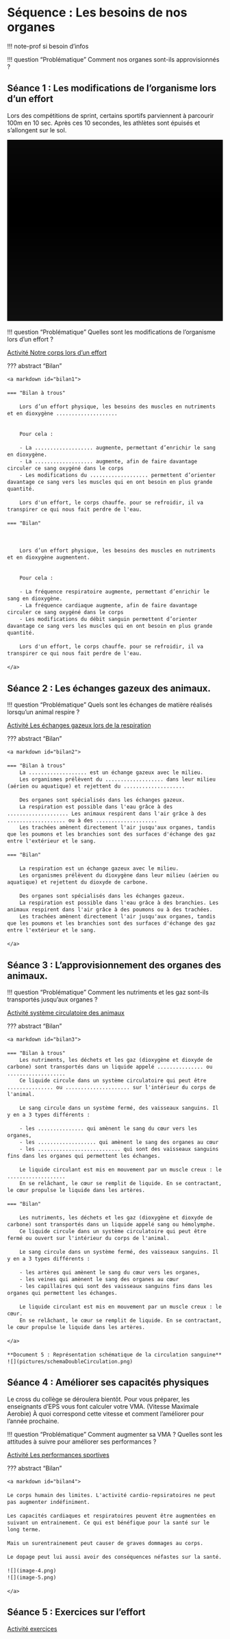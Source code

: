 # Séquence : Les besoins de nos organes

!!! note-prof
    si besoin d’infos


!!! question “Problématique”
    Comment nos organes sont-ils approvisionnés ? 

    



## Séance 1 : Les modifications de l’organisme lors d’un effort

Lors des compétitions de sprint, certains sportifs parviennent à parcourir 100m en 10 sec. Après ces 10 secondes, les athlètes sont épuisés et s’allongent sur le sol.

![Final 100m Hommes JO 2024 (FranceTV))](pictures/fin100m.png)


!!! question “Problématique”
    Quelles sont les modifications de l’organisme lors d’un effort ?

[Activité Notre corps lors d’un effort](../effortsPhysiques)




??? abstract “Bilan”

    <a markdown id="bilan1">

    === "Bilan à trous"
    
        Lors d’un effort physique, les besoins des muscles en nutriments et en dioxygène ....................


        Pour cela :

        - La ................... augmente, permettant d’enrichir le sang en dioxygène.
        - La ................... augmente, afin de faire davantage circuler ce sang oxygéné dans le corps
        - Les modifications du ................... permettent d’orienter davantage ce sang vers les muscles qui en ont besoin en plus grande quantité.
  
        Lors d'un effort, le corps chauffe. pour se refroidir, il va transpirer ce qui nous fait perdre de l'eau.

    === "Bilan"

        

        Lors d’un effort physique, les besoins des muscles en nutriments et en dioxygène augmentent.


        Pour cela :

        - La fréquence respiratoire augmente, permettant d’enrichir le sang en dioxygène.
        - La fréquence cardiaque augmente, afin de faire davantage circuler ce sang oxygéné dans le corps
        - Les modifications du débit sanguin permettent d’orienter davantage ce sang vers les muscles qui en ont besoin en plus grande quantité.
        
        Lors d'un effort, le corps chauffe. pour se refroidir, il va transpirer ce qui nous fait perdre de l'eau.

    </a>

## Séance 2 : Les échanges gazeux des animaux.

!!! question “Problématique”
    Quels sont les échanges de matière réalisés lorsqu’un animal respire ?
    
[Activité Les échanges gazeux lors de la respiration](../echangesGazAni)




??? abstract “Bilan”

    <a markdown id="bilan2">

    === "Bilan à trous"
        La ................... est un échange gazeux avec le milieu.
        Les organismes prélèvent du ................... dans leur milieu (aérien ou aquatique) et rejettent du ....................

        Des organes sont spécialisés dans les échanges gazeux.
        La respiration est possible dans l'eau grâce à des .................... Les animaux respirent dans l'air grâce à des ................... ou à des ....................
        Les trachées amènent directement l'air jusqu'aux organes, tandis que les poumons et les branchies sont des surfaces d'échange des gaz entre l'extérieur et le sang.

    === "Bilan"

        La respiration est un échange gazeux avec le milieu.
        Les organismes prélèvent du dioxygène dans leur milieu (aérien ou aquatique) et rejettent du dioxyde de carbone.

        Des organes sont spécialisés dans les échanges gazeux.
        La respiration est possible dans l'eau grâce à des branchies. Les animaux respirent dans l'air grâce à des poumons ou à des trachées.
        Les trachées amènent directement l'air jusqu'aux organes, tandis que les poumons et les branchies sont des surfaces d'échange des gaz entre l'extérieur et le sang.

    </a>

## Séance 3 : L’approvisionnement des organes des animaux.

!!! question “Problématique”
    Comment les nutriments et les gaz sont-ils transportés jusqu’aux organes ?
    
[Activité système circulatoire des animaux](../systCircu)


??? abstract “Bilan”

    <a markdown id="bilan3">

    === "Bilan à trous"
        Les nutriments, les déchets et les gaz (dioxygène et dioxyde de carbone) sont transportés dans un liquide appelé ............... ou ...................
        Ce liquide circule dans un système circulatoire qui peut être ............... ou ..................... sur l'intérieur du corps de l'animal.

        Le sang circule dans un système fermé, des vaisseaux sanguins. Il y en a 3 types différents :
        
        - les ............... qui amènent le sang du cœur vers les organes,
        - les ................... qui amènent le sang des organes au cœur
        - les ........................... qui sont des vaisseaux sanguins fins dans les organes qui permettent les échanges.

        Le liquide circulant est mis en mouvement par un muscle creux : le ...................
        En se relâchant, le cœur se remplit de liquide. En se contractant, le cœur propulse le liquide dans les artères.

    === "Bilan"

        Les nutriments, les déchets et les gaz (dioxygène et dioxyde de carbone) sont transportés dans un liquide appelé sang ou hémolymphe.
        Ce liquide circule dans un système circulatoire qui peut être fermé ou ouvert sur l'intérieur du corps de l'animal.

        Le sang circule dans un système fermé, des vaisseaux sanguins. Il y en a 3 types différents :
        
        - les artères qui amènent le sang du cœur vers les organes,
        - les veines qui amènent le sang des organes au cœur
        - les capillaires qui sont des vaisseaux sanguins fins dans les organes qui permettent les échanges.

        Le liquide circulant est mis en mouvement par un muscle creux : le cœur.
        En se relâchant, le cœur se remplit de liquide. En se contractant, le cœur propulse le liquide dans les artères.

    </a>

    **Document 5 : Représentation schématique de la circulation sanguine**
    ![](pictures/schemaDoubleCirculation.png)

<div style="page-break-after: always;"></div>



## Séance 4 : Améliorer ses capacités physiques

Le cross du collège se déroulera bientôt. Pour vous préparer, les enseignants d’EPS vous font calculer votre VMA. (Vitesse Maximale Aerobie)
À quoi correspond cette vitesse et comment l’améliorer pour l’année prochaine.


!!! question “Problématique”
    Comment augmenter sa VMA ?
    Quelles sont les attitudes à suivre pour améliorer ses performances ?



[Activité Les performances sportives](../perfSport)

??? abstract “Bilan”


    <a markdown id="bilan4">

    Le corps humain des limites. L'activité cardio-repsiratoires ne peut pas augmenter indéfiniment. 
    
    Les capacités cardiaques et respiratoires peuvent être augmentées en suivant un entrainement. Ce qui est bénéfique pour la santé sur le long terme.

    Mais un surentrainement peut causer de graves dommages au corps.

    Le dopage peut lui aussi avoir des conséquences néfastes sur la santé.

    ![](image-4.png)
    ![](image-5.png)

    </a>

    
## Séance 5 : Exercices sur l’effort



[Activité exercices](../exercices)
